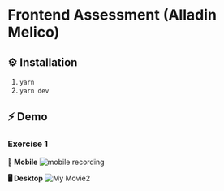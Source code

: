 # Frontend Assessment (Alladin Melico)

## ⚙️ Installation
1. `yarn`
1. `yarn dev`

## ⚡️ Demo
### Exercise 1
**📱 Mobile**
![mobile recording](https://user-images.githubusercontent.com/40887666/220350484-0fc2633e-065d-4dfb-813d-7d394407c9bc.gif)


**🖥️ Desktop**
![My Movie2](https://user-images.githubusercontent.com/40887666/220350526-18b1c23d-3e7f-4ed6-8c24-5ebf1fd13fd6.gif)

